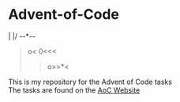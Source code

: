 # Advent-of-Code 

|
\|/
--*--
>o<
>0<<<
>>o>>*<


This is my repository for the Advent of Code tasks  
The tasks are found on the [AoC Website](https://adventofcode.com/)
